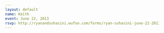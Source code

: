 ```yaml
---
layout: default
name: Keith
event: June 22, 2013
rsvp: http://ryanandsuhasini.wufoo.com/forms/ryan-suhasini-june-22-2013/
---
```


